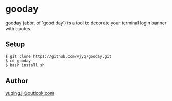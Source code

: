 # gooday 

gooday (abbr. of 'good day') is a tool to decorate your terminal login banner with quotes.

## Setup
```
$ git clone https://github.com/vjyq/gooday.git
$ cd gooday
$ bash install.sh
```

## Author
yuqing.ji@outlook.com





